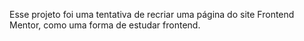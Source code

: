 Esse projeto foi uma tentativa de recriar uma página do site Frontend Mentor, como uma forma de estudar frontend.
